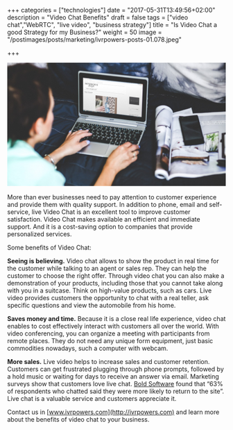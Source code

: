 +++
categories = ["technologies"]
date = "2017-05-31T13:49:56+02:00"
description = "Video Chat Benefits"
draft = false
tags = ["video chat","WebRTC", "live video", "business strategy"]
title = "Is Video Chat a good Strategy for my Business?"
weight = 50
image = "/postimages/posts/marketing/ivrpowers-posts-01.078.jpeg"

+++

![woman on videochat](/postimages/posts/marketing/ivrpowers-posts-01.078.jpeg)

More than ever businesses need to pay attention to customer experience and provide them with quality support. In addition to phone, email and self-service, live Video Chat is an excellent tool to improve customer satisfaction. Video Chat makes available an efficient and immediate support. And it is a cost-saving option to companies that provide personalized services.

Some benefits of Video Chat:

**Seeing is believing.** Video chat allows to show the product in real time for the customer while talking to an agent or sales rep. They can help the customer to choose the right offer. Through video chat you can also make a demonstration of your products, including those that you cannot take along with you in a suitcase. Think on high-value products, such as cars. Live video provides customers the opportunity to chat with a real teller, ask specific questions and view the automobile from his home.

**Saves money and time.** Because it is a close real life experience, video chat enables to cost effectively interact with customers all over the world. With video conferencing, you can organize a meeting with participants from remote places. They do not need any unique form equipment, just basic commodities nowadays, such a computer with webcam.

**More sales.** Live video helps to increase sales and customer retention. Customers can get frustrated plugging through phone prompts, followed by a hold music or waiting for days to receive an answer via email. Marketing surveys show that customers love live chat. [Bold Software](https://www.emarketer.com/Article/How-Helpful-Live-Chat/1007235) found that “63% of respondents who chatted said they were more likely to return to the site”. Live chat is a valuable service and customers appreciate it.


Contact us in [www.ivrpowers.com](http://ivrpowers.com) and learn more about the benefits of video chat to your business.
 
